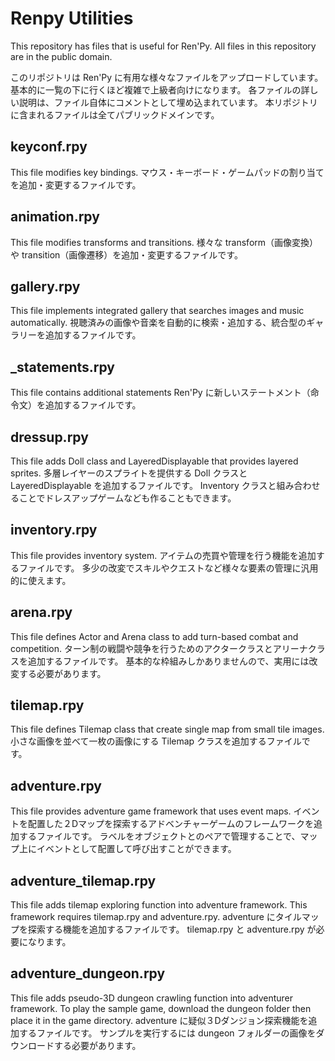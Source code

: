 # Renpy Utilities

This repository has files that is useful for Ren'Py.
All files in this repository are in the public domain.

このリポジトリは Ren'Py に有用な様々なファイルをアップロードしています。
基本的に一覧の下に行くほど複雑で上級者向けになります。
各ファイルの詳しい説明は、ファイル自体にコメントとして埋め込まれています。
本リポジトリに含まれるファイルは全てパブリックドメインです。


## keyconf.rpy
This file modifies key bindings.
マウス・キーボード・ゲームパッドの割り当てを追加・変更するファイルです。

## animation.rpy
This file modifies transforms and transitions.
様々な transform（画像変換）や transition（画像遷移）を追加・変更するファイルです。

## gallery.rpy
This file implements integrated gallery that searches images and music automatically.
視聴済みの画像や音楽を自動的に検索・追加する、統合型のギャラリーを追加するファイルです。

## _statements.rpy
This file contains additional statements
Ren'Py に新しいステートメント（命令文）を追加するファイルです。

## dressup.rpy
This file adds Doll class and LayeredDisplayable that provides layered sprites.
多層レイヤーのスプライトを提供する Doll クラスと LayeredDisplayable を追加するファイルです。
Inventory クラスと組み合わせることでドレスアップゲームなども作ることもできます。

## inventory.rpy
This file provides inventory system.
アイテムの売買や管理を行う機能を追加するファイルです。
多少の改変でスキルやクエストなど様々な要素の管理に汎用的に使えます。

## arena.rpy
This file defines Actor and Arena class to add turn-based combat and competition.
ターン制の戦闘や競争を行うためのアクタークラスとアリーナクラスを追加するファイルです。
基本的な枠組みしかありませんので、実用には改変する必要があります。

## tilemap.rpy
This file defines Tilemap class that create single map from small tile images.
小さな画像を並べて一枚の画像にする Tilemap クラスを追加するファイルです。

## adventure.rpy
This file provides adventure game framework that uses event maps.
イベントを配置した２Dマップを探索するアドベンチャーゲームのフレームワークを追加するファイルです。
ラベルをオブジェクトとのペアで管理することで、マップ上にイベントとして配置して呼び出すことができます。

## adventure_tilemap.rpy
This file adds tilemap exploring function into adventure framework.
This framework requires tilemap.rpy and adventure.rpy.
adventure にタイルマップを探索する機能を追加するファイルです。
tilemap.rpy と adventure.rpy が必要になります。

## adventure_dungeon.rpy
This file adds pseudo-3D dungeon crawling function into adventurer framework.
To play the sample game, download the dungeon folder then place it in the game directory.
adventure に疑似３Dダンジョン探索機能を追加するファイルです。
サンプルを実行するには dungeon フォルダーの画像をダウンロードする必要があります。
